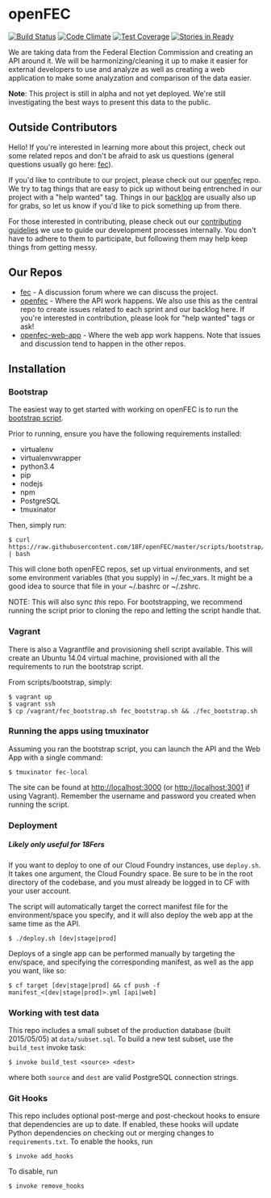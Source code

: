 # openFEC

[![Build Status](https://travis-ci.org/18F/openFEC.svg?branch=master)](https://travis-ci.org/18F/openFEC)
[![Code Climate](https://codeclimate.com/github/18F/openFEC/badges/gpa.svg)](https://codeclimate.com/github/18F/openFEC)
[![Test Coverage](http://codecov.io/github/18F/openFEC/coverage.svg?branch=develop)](http://codecov.io/github/18F/openFEC?branch=develop)
[![Stories in Ready](https://badge.waffle.io/18F/openFEC.svg?label=ready&title=Ready)](http://waffle.io/18F/openFEC)

We are taking data from the Federal Election Commission and creating an API around it. We will be harmonizing/cleaning it up to make it easier for external developers to use and analyze as well as creating a web application to make some analyzation and comparison of the data easier.

**Note**: This project is still in alpha and not yet deployed. We're still investigating the best ways to present this data to the public.

## Outside Contributors

Hello! If you're interested in learning more about this project, check out some related repos and don't be afraid to ask us questions (general questions usually go here: [fec](https://github.com/18F/fec)).

If you'd like to contribute to our project, please check out our [openfec](https://github.com/18F/openfec) repo. We try to tag things that are easy to pick up without being entrenched in our project with a "help wanted" tag. Things in our [backlog](https://github.com/18F/openfec/milestones/Backlog) are usually also up for grabs, so let us know if you'd like to pick something up from there.

For those interested in contributing, please check out our [contributing guidelies](https://github.com/18F/openfec/blob/master/CONTRIBUTING.md) we use to guide our development processes internally. You don't have to adhere to them to participate, but following them may help keep things from getting messy.

## Our Repos

* [fec](https://github.com/18F/fec) - A discussion forum where we can discuss the project.
* [openfec](https://github.com/18F/openfec) - Where the API work happens. We also use this as the central repo to create issues related to each sprint and our backlog here. If you're interested in contribution, please look for "help wanted" tags or ask!
* [openfec-web-app](https://github.com/18f/openfec-web-app) - Where the web app work happens. Note that issues and discussion tend to happen in the other repos.

## Installation

### Bootstrap
The easiest way to get started with working on openFEC is to run the [bootstrap script](https://raw.githubusercontent.com/18F/openFEC/master/scripts/bootstrap/fec_bootstrap.sh).

Prior to running, ensure you have the following requirements installed:
<!--requirements-->
* virtualenv
* virtualenvwrapper
* python3.4
* pip
* nodejs
* npm
* PostgreSQL
* tmuxinator

<!--endrequirements-->

Then, simply run:

    $ curl https://raw.githubusercontent.com/18F/openFEC/master/scripts/bootstrap/fec_bootstrap.sh | bash

This will clone both openFEC repos, set up virtual environments, and set some environment variables (that you supply) in ~/.fec_vars. It might be a good idea to source that file in your ~/.bashrc or ~/.zshrc.

NOTE: This will also sync _*this*_ repo. For bootstrapping, we recommend running the script prior to cloning the repo and letting the script handle that.

### Vagrant
There is also a Vagrantfile and provisioning shell script available. This will create an Ubuntu 14.04 virtual machine, provisioned with all the requirements to run the bootstrap script.

From scripts/bootstrap, simply:

    $ vagrant up
    $ vagrant ssh
    $ cp /vagrant/fec_bootstrap.sh fec_bootstrap.sh && ./fec_bootstrap.sh

### Running the apps using tmuxinator
Assuming you ran the bootstrap script, you can launch the API and the Web App with a single command:

    $ tmuxinator fec-local

The site can be found at [http://localhost:3000](http://localhost:3000) (or [http://localhost:3001](http://localhost:3001) if using Vagrant). Remember the username and password you created when running the script.

### Deployment
##### Likely only useful for 18Fers
If you want to deploy to one of our Cloud Foundry instances, use `deploy.sh`. It takes one argument, the Cloud Foundry space. Be sure to be in the root directory of the codebase, and you must already be logged in to CF with your user account.

The script will automatically target the correct manifest file for the environment/space you specify, and it will also deploy the web app at the same time as the API.

    $ ./deploy.sh [dev|stage|prod]

Deploys of a single app can be performed manually by targeting the env/space, and specifying the corresponding manifest, as well as the app you want, like so:

    $ cf target [dev|stage|prod] && cf push -f manifest_<[dev|stage|prod]>.yml [api|web]

### Working with test data

This repo includes a small subset of the production database (built 2015/05/05) at `data/subset.sql`. To build a new test subset, use the `build_test` invoke task:

    $ invoke build_test <source> <dest>

where both `source` and `dest` are valid PostgreSQL connection strings.

### Git Hooks

This repo includes optional post-merge and post-checkout hooks to ensure that
dependencies are up to date. If enabled, these hooks will update Python
dependencies on checking out or merging changes to `requirements.txt`. To
enable the hooks, run

    $ invoke add_hooks

To disable, run

    $ invoke remove_hooks
